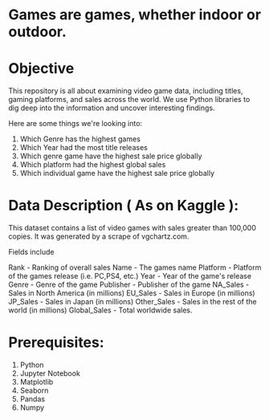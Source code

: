 # Games are games, whether indoor or outdoor.

# Objective

This repository is all about examining video game data, including titles, gaming platforms, and sales across the world. We use Python libraries to dig deep into the information and uncover interesting findings.

Here are some things we're looking into:

1) Which Genre has the highest games
2) Which Year had the most title releases
3) Which genre game have the highest sale price globally
4) Which platform had the highest global sales
5) Which individual game have the highest sale price globally


# Data Description ( As on Kaggle ):
This dataset contains a list of video games with sales greater than 100,000 copies. It was generated by a scrape of vgchartz.com.

Fields include

Rank - Ranking of overall sales
Name - The games name
Platform - Platform of the games release (i.e. PC,PS4, etc.)
Year - Year of the game's release
Genre - Genre of the game
Publisher - Publisher of the game
NA_Sales - Sales in North America (in millions)
EU_Sales - Sales in Europe (in millions)
JP_Sales - Sales in Japan (in millions)
Other_Sales - Sales in the rest of the world (in millions)
Global_Sales - Total worldwide sales.

# Prerequisites:
1) Python
2) Jupyter Notebook
3) Matplotlib
4) Seaborn
5) Pandas
6) Numpy

